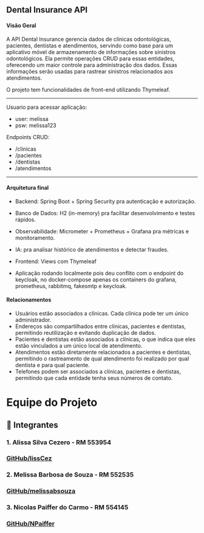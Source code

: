 ## Dental Insurance API

#### Visão Geral

A API Dental Insurance gerencia dados de clínicas odontológicas, pacientes, dentistas e atendimentos, servindo como base para um aplicativo móvel de armazenamento de informações sobre sinistros odontológicos. Ela permite operações CRUD para essas entidades, oferecendo um maior controle para administração dos dados. Essas informações serão usadas para rastrear sinistros relacionados aos atendimentos.

O projeto tem funcionalidades de front-end utilizando Thymeleaf.

---

Usuario para acessar aplicação:
- user: melissa
- psw: melissa123

Endpoints CRUD:

- /clinicas
- /pacientes
- /dentistas
- /atendimentos
---

#### Arquitetura final
- Backend: Spring Boot + Spring Security pra autenticação e autorização.
    
- Banco de Dados: H2 (in-memory) pra facilitar desenvolvimento e testes rápidos.
    
- Observabilidade: Micrometer + Prometheus + Grafana pra métricas e monitoramento.
    
- IA: pra analisar histórico de atendimentos e detectar fraudes.
    
- Frontend: Views com Thymeleaf

- Aplicação rodando localmente pois deu conflito com o endpoint do keycloak, 
no docker-compose apenas os containers do grafana, prometheus, rabbitmq, fakesmtp e keycloak.



#### Relacionamentos

- Usuários estão associados a clínicas. Cada clínica pode ter um único administrador.
- Endereços são compartilhados entre clínicas, pacientes e dentistas, permitindo reutilização e evitando duplicação de dados.
- Pacientes e dentistas estão associados a clínicas, o que indica que eles estão vinculados a um único local de atendimento.
- Atendimentos estão diretamente relacionados a pacientes e dentistas, permitindo o rastreamento de qual atendimento foi realizado por qual dentista e para qual paciente.
- Telefones podem ser associados a clínicas, pacientes e dentistas, permitindo que cada entidade tenha seus números de contato.

# Equipe do Projeto

## 🚀 Integrantes

### 1. Alissa Silva Cezero - RM 553954
### [GitHub/lissCez](https://github.com/lissCez)

### 2. Melissa Barbosa de Souza - RM 552535
### [GitHub/melissabsouza](https://github.com/melissabsouza)

### 3. Nicolas Paiffer do Carmo - RM 554145
### [GitHub/NPaiffer](https://github.com/NPaiffer) 


